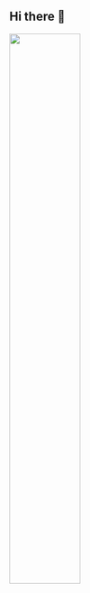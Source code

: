 ## Hi there 👋
<img width="50%%" height="50%" src="https://github-readme-stats.vercel.app/api/top-langs/?username=sinthuaru12&layout=compact&theme=darcula&langs_count=6" />
<!--
**sinthuaru12/sinthuaru12** is a ✨ _special_ ✨ repository because its `README.md` (this file) appears on your GitHub profile.

Here are some ideas to get you started:

- 🔭 I’m currently working on ...
- 🌱 I’m currently learning ...
- 👯 I’m looking to collaborate on ...
- 🤔 I’m looking for help with ...
- 💬 Ask me about ...
- 📫 How to reach me: ...
- 😄 Pronouns: ...
- ⚡ Fun fact: ...
-->
